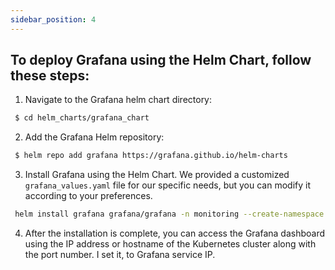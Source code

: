 ```yaml
---
sidebar_position: 4
---
```


## To deploy Grafana using the Helm Chart, follow these steps:

1. Navigate to the Grafana helm chart directory:

```bash
 $ cd helm_charts/grafana_chart
```

2. Add the Grafana Helm repository:

```bash
 $ helm repo add grafana https://grafana.github.io/helm-charts
```

3. Install Grafana using the Helm Chart. We provided a customized `grafana_values.yaml` file for our specific needs, but you can modify it according to your preferences.

```bash
 helm install grafana grafana/grafana -n monitoring --create-namespace -f grafana_values.yaml --version 6.50.5
```

4. After the installation is complete, you can access the Grafana dashboard using the IP address or hostname of the Kubernetes cluster along with the port number. I set it, to Grafana service IP.
